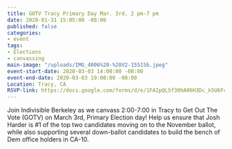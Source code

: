 ```yaml
---
title: GOTV Tracy Primary Day Mar. 3rd, 2 pm-7 pm
date: 2020-01-31 15:05:00 -08:00
published: false
categories:
- event
tags:
- Elections
- canvassing
main-image: "/uploads/IMG_4006%20-%20V2-15515b.jpeg"
event-start-date: 2020-03-03 14:00:00 -08:00
event-end-date: 2020-03-03 19:00:00 -08:00
Location: Tracy, CA
RSVP-link: https://docs.google.com/forms/d/e/1FAIpQLSf30hA06H3Dc_k5U6FcVZ8TQA8u_nKuIkHY5qPAI9MAGa-s9A/viewform
---
```


Join Indivisible Berkeley as we canvass 2:00-7:00 in Tracy to Get Out The Vote (GOTV) on March 3rd,  Primary Election day! Help us ensure that Josh Harder is #1 of the top two candidates moving on to the November ballot, while also supporting several down-ballot candidates to build the bench of Dem office holders in CA-10.

